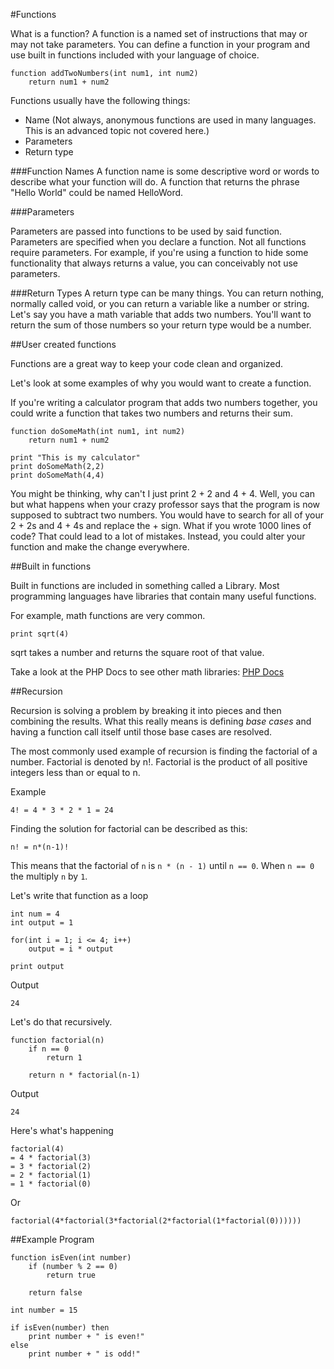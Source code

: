 #Functions

What is a function? A function is a named set of instructions that may or may not take parameters. You can define a function in your program and use built in functions included with your language of choice.

    function addTwoNumbers(int num1, int num2)
        return num1 + num2

Functions usually have the following things:
* Name (Not always, anonymous functions are used in many languages. This is an advanced topic not covered here.)
* Parameters
* Return type

###Function Names
A function name is some descriptive word or words to describe what your function will do. A function that returns the phrase "Hello World" could be named HelloWord.

###Parameters

Parameters are passed into functions to be used by said function. Parameters are specified when you declare a function. Not all functions require parameters. For example, if you're using a function to hide some functionality that always returns a value, you can conceivably not use parameters.

###Return Types
A return type can be many things. You can return nothing, normally called void, or you can return a variable like a number or string. Let's say you have a math variable that adds two numbers. You'll want to return the sum of those numbers so your return type would be a number.

##User created functions

Functions are a great way to keep your code clean and organized. 

Let's look at some examples of why you would want to create a function.

If you're writing a calculator program that adds two numbers together, you could write a function that takes two numbers and returns their sum.

    function doSomeMath(int num1, int num2)
        return num1 + num2

    print "This is my calculator"
    print doSomeMath(2,2)
    print doSomeMath(4,4)

You might be thinking, why can't I just print 2 + 2 and 4 + 4. Well, you can but what happens when your crazy professor says that the program is now supposed to subtract two numbers. You would have to search for all of your 2 + 2s and 4 + 4s and replace the + sign. What if you wrote 1000 lines of code? That could lead to a lot of mistakes. Instead, you could alter your function and make the change everywhere.

##Built in functions

Built in functions are included in something called a Library. Most programming languages have libraries that contain many useful functions.

For example, math functions are very common.

    print sqrt(4)

sqrt takes a number and returns the square root of that value.

Take a look at the PHP Docs to see other math libraries: [PHP Docs](http://php.net/manual/en/ref.math.php)

##Recursion

Recursion is solving a problem by breaking it into pieces and then combining the results. What this really means is defining *base cases* and having a function call itself until those base cases are resolved.  

The most commonly used example of recursion is finding the factorial of a number. Factorial is denoted by n!. Factorial is the product of all positive integers less than or equal to n. 

Example

    4! = 4 * 3 * 2 * 1 = 24

Finding the solution for factorial can be described as this:

    n! = n*(n-1)!

This means that the factorial of `n` is `n * (n - 1)` until `n == 0`. When `n == 0` the multiply `n` by `1`. 

Let's write that function as a loop

    int num = 4
    int output = 1

    for(int i = 1; i <= 4; i++)
        output = i * output

    print output

Output 

    24

Let's do that recursively.

    function factorial(n)
        if n == 0 
            return 1

        return n * factorial(n-1)

Output

    24

Here's what's happening

    factorial(4)
    = 4 * factorial(3)
    = 3 * factorial(2)
    = 2 * factorial(1) 
    = 1 * factorial(0) 

Or

    factorial(4*factorial(3*factorial(2*factorial(1*factorial(0))))))    

##Example Program

    function isEven(int number)
        if (number % 2 == 0)
            return true
            
        return false
        
    int number = 15     
    
    if isEven(number) then
        print number + " is even!"
    else
        print number + " is odd!"
